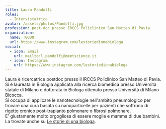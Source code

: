 ```yaml
---
title: Laura Pandolfi
roles:
  - Intervistatrice
avatar: /assets/photos/Pandolfi.jpg
profession: post-doc presso IRCCS Policlinico San Matteo di Pavia.
organization:
  name: TGODO
  url: https://www.instagram.com/lestoriediunabiologa
social:
  - icon: Email
    url: mailto:l.pandolfi@meetscience.it
  - icon: Instagram
    url: https://www.instagram.com/lestoriediunabiologa
---
```


Laura è ricercatrice postdoc presso il IRCCS Policlinico San Matteo di Pavia. Si è laureata in Biologia applicata alla ricerca biomedica presso Università statale di Milano e dottorata in Biologa ottenuto presso Università di Milano Bicocca.  
Si occupa di applicare le nanotecnologie nell'ambito pneumologico per trovare una cura basata su nanoparticelle per pazienti che soffrono di rigetto cronico post-trapianto polmonare o fibrosi polmonare.  
E' giustamente molto orgogliosa di essere moglie e mamma di due bambini. La trovate anche su [Le storie di una biologa](https://www.instagram.com/lestoriediunabiologa).
